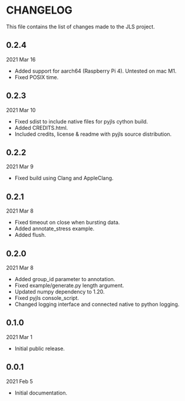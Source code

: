 
# CHANGELOG

This file contains the list of changes made to the JLS project.


## 0.2.4

2021 Mar 16

*   Added support for aarch64 (Raspberry Pi 4).  Untested on mac M1.
*   Fixed POSIX time.


## 0.2.3

2021 Mar 10

*   Fixed sdist to include native files for pyjls cython build.
*   Added CREDITS.html.
*   Included credits, license & readme with pyjls source distribution.


## 0.2.2

2021 Mar 9

*   Fixed build using Clang and AppleClang.


## 0.2.1

2021 Mar 8

*   Fixed timeout on close when bursting data.
*   Added annotate_stress example.
*   Added flush.


## 0.2.0

2021 Mar 8

*   Added group_id parameter to annotation.
*   Fixed example/generate.py length argument.
*   Updated numpy dependency to 1.20.
*   Fixed pyjls console_script.
*   Changed logging interface and connected native to python logging.


## 0.1.0

2021 Mar 1

*   Initial public release.


## 0.0.1

2021 Feb 5

*   Initial documentation.
